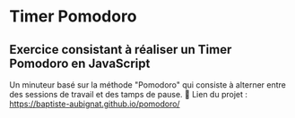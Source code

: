 # Timer Pomodoro
## Exercice consistant à réaliser un Timer Pomodoro en JavaScript
Un minuteur basé sur la méthode "Pomodoro" qui consiste à alterner entre des sessions de travail et des tamps de pause.
:memo: Lien du projet : https://baptiste-aubignat.github.io/pomodoro/